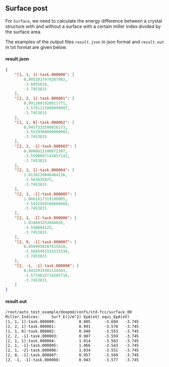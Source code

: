 ## Surface post

For `Surface`, we need to calculate the energy difference between a crystal structure with and without a surface with a certain miller index divided by the surface area.

The examples of the output files `result.json` in json format and `result.out` in txt format are given below.

#### result.json
```json
{
    "[1, 1, 1]-task.000000": [
        0.8051037974207992,
        -3.6035018,
        -3.7453815
    ],
    "[2, 2, 1]-task.000001": [
        0.9913881928811771,
        -3.5781115999999997,
        -3.7453815
    ],
    "[1, 1, 0]-task.000002": [
        0.9457333586026173,
        -3.5529366000000002,
        -3.7453815
    ],
    "[2, 2, -1]-task.000003": [
        0.9868013100872397,
        -3.5590607142857142,
        -3.7453815
    ],
    "[2, 1, 1]-task.000004": [
        1.0138239046484236,
        -3.563035875,
        -3.7453815
    ],
    "[2, 1, -1]-task.000005": [
        1.0661817319108005,
        -3.5432459166666668,
        -3.7453815
    ],
    "[2, 1, -2]-task.000006": [
        1.034003253044026,
        -3.550884125,
        -3.7453815
    ],
    "[2, 0, -1]-task.000007": [
        0.9569958287615818,
        -3.5685403333333334,
        -3.7453815
    ],
    "[2, -1, -1]-task.000008": [
        0.9432935501134583,
        -3.5774615714285716,
        -3.7453815
    ]
}
```

#### result.out
```txt
/root/auto_test_example/deepmd/confs/std-fcc/surface_00
Miller_Indices: 	Surf_E(J/m^2) EpA(eV) equi_EpA(eV)
[1, 1, 1]-task.000000:          0.805      -3.604   -3.745
[2, 2, 1]-task.000001:          0.991      -3.578   -3.745
[1, 1, 0]-task.000002:          0.946      -3.553   -3.745
[2, 2, -1]-task.000003:         0.987      -3.559   -3.745
[2, 1, 1]-task.000004:          1.014      -3.563   -3.745
[2, 1, -1]-task.000005:         1.066      -3.543   -3.745
[2, 1, -2]-task.000006:         1.034      -3.551   -3.745
[2, 0, -1]-task.000007:         0.957      -3.569   -3.745
[2, -1, -1]-task.000008:        0.943      -3.577   -3.745
```
